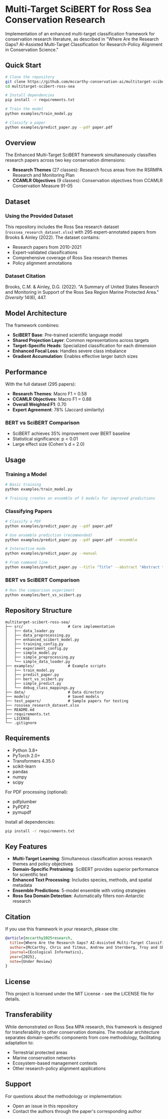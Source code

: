 # Multi-Target SciBERT for Ross Sea Conservation Research

Implementation of an enhanced multi-target classification framework for conservation research literature, as described in "Where Are the Research Gaps? AI-Assisted Multi-Target Classification for Research-Policy Alignment in Conservation Science."

## Quick Start

```bash
# Clone the repository
git clone https://github.com/mccarthy-conservation-ai/multitarget-scibert-ross-sea.git
cd multitarget-scibert-ross-sea

# Install dependencies
pip install -r requirements.txt

# Train the model
python examples/train_model.py

# Classify a paper
python examples/predict_paper.py --pdf paper.pdf
```

## Overview

The Enhanced Multi-Target SciBERT framework simultaneously classifies research papers across two key conservation dimensions:

- **Research Themes** (27 classes): Research focus areas from the RSRMPA Research and Monitoring Plan
- **CCAMLR Objectives** (9 classes): Conservation objectives from CCAMLR Conservation Measure 91-05

## Dataset

### Using the Provided Dataset
This repository includes the Ross Sea research dataset (`rosssea_research_dataset.xlsx`) with 295 expert-annotated papers from Brooks & Ainley (2022). The dataset contains:

- Research papers from 2010-2021
- Expert-validated classifications
- Comprehensive coverage of Ross Sea research themes
- Policy alignment annotations

### Dataset Citation
Brooks, C.M. & Ainley, D.G. (2022). "A Summary of United States Research and Monitoring in Support of the Ross Sea Region Marine Protected Area." *Diversity* 14(6), 447.

## Model Architecture

The framework combines:

- **SciBERT Base**: Pre-trained scientific language model
- **Shared Projection Layer**: Common representations across targets
- **Target-Specific Heads**: Specialized classification for each dimension
- **Enhanced Focal Loss**: Handles severe class imbalance
- **Gradient Accumulation**: Enables effective larger batch sizes

## Performance

With the full dataset (295 papers):
- **Research Themes**: Macro F1 = 0.58
- **CCAMLR Objectives**: Macro F1 = 0.88
- **Overall Weighted F1**: 0.70
- **Expert Agreement**: 78% (Jaccard similarity)

### BERT vs SciBERT Comparison
- SciBERT achieves 35% improvement over BERT baseline
- Statistical significance: p < 0.01
- Large effect size (Cohen's d = 2.0)

## Usage

### Training a Model

```python
# Basic training
python examples/train_model.py

# Training creates an ensemble of 5 models for improved predictions
```

### Classifying Papers

```bash
# Classify a PDF
python examples/predict_paper.py --pdf paper.pdf

# Use ensemble prediction (recommended)
python examples/predict_paper.py --pdf paper.pdf --ensemble

# Interactive mode
python examples/predict_paper.py --manual

# From command line
python examples/predict_paper.py --title "Title" --abstract "Abstract text..."
```

### BERT vs SciBERT Comparison

```bash
# Run the comparison experiment
python examples/bert_vs_scibert.py
```

## Repository Structure

```
multitarget-scibert-ross-sea/
├── src/                    # Core implementation
│   ├── data_loader.py
│   ├── data_preprocessing.py
│   ├── enhanced_scibert_model.py
│   ├── training_config.py
│   ├── experiment_config.py
│   ├── simple_model.py
│   ├── simple_preprocessing.py
│   └── simple_data_loader.py
├── examples/               # Example scripts
│   ├── train_model.py
│   ├── predict_paper.py
│   ├── bert_vs_scibert.py
│   ├── simple_predict.py
│   └── debug_class_mappings.py
├── data/                   # Data directory
├── models/                 # Saved models
├── test_papers/            # Sample papers for testing
├── rosssea_research_dataset.xlsx
├── README.md
├── requirements.txt
├── LICENSE
└── .gitignore
```

## Requirements

- Python 3.8+
- PyTorch 2.0+
- Transformers 4.35.0
- scikit-learn
- pandas
- numpy
- scipy

For PDF processing (optional):
- pdfplumber
- PyPDF2
- pymupdf

Install all dependencies:
```bash
pip install -r requirements.txt
```

## Key Features

- **Multi-Target Learning**: Simultaneous classification across research themes and policy objectives
- **Domain-Specific Pretraining**: SciBERT provides superior performance for scientific text
- **Enhanced Text Processing**: Includes species, methods, and spatial metadata
- **Ensemble Predictions**: 5-model ensemble with voting strategies
- **Ross Sea Domain Detection**: Automatically filters non-Antarctic research

## Citation

If you use this framework in your research, please cite:

```bibtex
@article{mccarthy2025research,
  title={Where Are the Research Gaps? AI-Assisted Multi-Target Classification for Research-Policy Alignment in Conservation Science},
  author={McCarthy, Chris and Titmus, Andrew and Sternberg, Troy and Shaney, Kyle and Brooks, Cassandra},
  journal={Ecological Informatics},
  year={2025},
  note={Under Review}
}
```

## License

This project is licensed under the MIT License - see the LICENSE file for details.

## Transferability

While demonstrated on Ross Sea MPA research, this framework is designed for transferability to other conservation domains. The modular architecture separates domain-specific components from core methodology, facilitating adaptation to:

- Terrestrial protected areas
- Marine conservation networks
- Ecosystem-based management contexts
- Other research-policy alignment applications

## Support

For questions about the methodology or implementation:
- Open an issue in this repository
- Contact the authors through the paper's corresponding author
